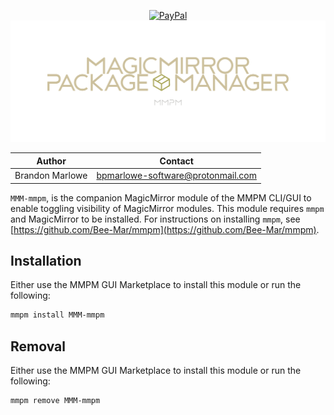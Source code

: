 <p align="center">
  <!-- badges start -->
  <a href="https://www.paypal.com/cgi-bin/webscr?cmd=_donations&business=L2ML7F8DTMAT2&currency_code=USD&source=ur" target="_blank">
    <img src="https://img.shields.io/badge/Donate-PayPal-green.svg" alt="PayPal">
  </a>
  <!-- badges end -->

  <a href="https://www.paypal.com/cgi-bin/webscr?cmd=_donations&business=L2ML7F8DTMAT2&currency_code=USD&source=ur" target="_blank">
    <img src="assets/MagicMirrorPackageManager.svg" alt="MagicMirror Package Manager">
  </a>
</p>

| Author          | Contact                           |
| --------------- | --------------------------------- |
| Brandon Marlowe | bpmarlowe-software@protonmail.com |

`MMM-mmpm`, is the companion MagicMirror module of the MMPM CLI/GUI to enable toggling visibility of
MagicMirror modules. This module requires `mmpm` and MagicMirror to be installed. For instructions
on installing `mmpm`, see [https://github.com/Bee-Mar/mmpm](https://github.com/Bee-Mar/mmpm).

## Installation

Either use the MMPM GUI Marketplace to install this module or run the following:


```sh
mmpm install MMM-mmpm
```

## Removal

Either use the MMPM GUI Marketplace to install this module or run the following:

```sh
mmpm remove MMM-mmpm
```
